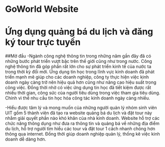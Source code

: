 # GoWorld Website
# Ứng dụng quảng bá du lịch và đăng ký tour trực tuyến

##Mở đầu
-Ngành công nghệ thông tin trong những năm gần đây đã có những bước phát triển vượt bậc trên thế giới cũng như trong nước. Công nghệ thông tin đã góp phần rất lớn cho sự phát triển kinh tế của nước ta trong thời kỳ đổi mới. Ứng dụng tin học trong lĩnh vực kinh doanh đã phát triển mạnh mẽ giúp cho các doanh nghiệp, công ty thực hiện việc kinh doanh ngày càng trở nên hiệu quả hơn cũng như nâng cao hiệu suất trong công việc. Đồng thời nhờ có việc ứng dụng tin học đã tiết kiệm được rất nhiều thời gian, công sức của người tiêu dùng trong việc tham gia tiêu dùng. Chính vì thế nhu cầu tin học hóa công tác kinh doanh ngày càng nhiều. 

-Hiểu được tâm lý và mong muốn của những người quản lý nhóm sinh viên UIT gồm 5 thành viên đã tạo ra website quảng bá du lịch và đặt tour này nhằm giải quyết phần nào khó khăn của nhà kinh doanh. Website hỗ trợ các chức năng thông dụng như đưa ra thông tin và quảng bá về những địa điểm du lịch, hỗ trợ người tìm hiểu các tour và đặt tour 1 cách nhanh chóng hơn thông qua internet. Đồng thời giúp doanh nghiệp quản lý, thống kê việc kinh doanh dễ dàng hơn.
  
